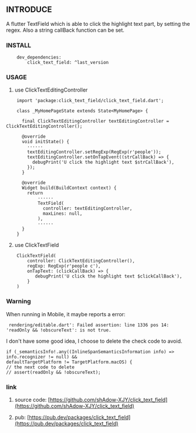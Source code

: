 ## INTRODUCE

 A flutter TextField which is able to click the highlight text part, by setting the regex.
 Also a string callBack function can be set.

### INSTALL

```
    dev_dependencies:
        click_text_field: ^last_version
```

### USAGE

1. use ClickTextEditingController
```
    import 'package:click_text_field/click_text_field.dart';
    
    class _MyHomePageState extends State<MyHomePage> {
    
      final ClickTextEditingController textEditingController = ClickTextEditingController();
    
      @override
      void initState() {
        ······
        textEditingController.setRegExp(RegExp(r'people'));
        textEditingController.setOnTapEvent((strCallBack) => {
          debugPrint('U click the highlight text $strCallBack'),
        });
      }
    
      @override
      Widget build(BuildContext context) {
        return 
            ······
            TextField(
              controller: textEditingController,
              maxLines: null,
            ),
            ······
      }
    }

```
2. use ClickTextField
```
    ClickTextField(
        controller: ClickTextEditingController(),
        regExp: RegExp(r'people c'),
        onTapText: (clickCallBack) => {
           debugPrint('U click the highlight text $clickCallBack'),
        }
    )
```
### Warning
When running in Mobile, it maybe reports a error:
```
 rendering/editable.dart': Failed assertion: line 1336 pos 14: 'readOnly && !obscureText': is not true.
```
I don't have some good idea, I choose to delete the check code to avoid.
```
if (_semanticsInfo!.any((InlineSpanSemanticsInformation info) => info.recognizer != null) &&
defaultTargetPlatform != TargetPlatform.macOS) {
// the next code to delete
// assert(readOnly && !obscureText);
```

### link
1. source code: [https://github.com/shAdow-XJY/click_text_field](https://github.com/shAdow-XJY/click_text_field)

2. pub: [https://pub.dev/packages/click_text_field](https://pub.dev/packages/click_text_field)